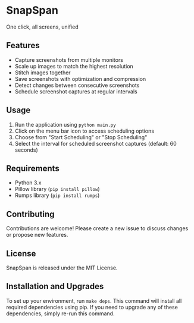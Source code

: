# SnapSpan

One click, all screens, unified

## Features

- Capture screenshots from multiple monitors
- Scale up images to match the highest resolution
- Stitch images together
- Save screenshots with optimization and compression
- Detect changes between consecutive screenshots
- Schedule screenshot captures at regular intervals

## Usage

1. Run the application using `python main.py`
2. Click on the menu bar icon to access scheduling options
3. Choose from "Start Scheduling" or "Stop Scheduling"
4. Select the interval for scheduled screenshot captures (default: 60 seconds)

## Requirements

- Python 3.x
- Pillow library (`pip install pillow`)
- Rumps library (`pip install rumps`)

## Contributing

Contributions are welcome! Please create a new issue to discuss changes or propose new features.

## License

SnapSpan is released under the MIT License.

## Installation and Upgrades

To set up your environment, run `make deps`. This command will install all required dependencies using pip. If you need to upgrade any of these dependencies, simply re-run this command.
